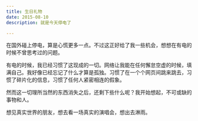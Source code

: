```yaml
---
title: 生日礼物
date: 2015-08-10
description: 就是今天停电了

---
```

<p>在国外碰上停电，算是心慌更多一点。不过这正好给了我一些机会，想想在有电的时候不曾思考过的问题。
<p>有电的时候，我已经习惯了这现成的一切。网络让我能在任何懈怠空虚的时候，填满自己。我好像已经忘记了什么才算是孤独。习惯了在一个个网页间跳来跳去，习惯了碎片化的信息，习惯了任何人紧密相连的假象。
<p>然而这一切理所当然的东西消失之后，还剩下些什么呢？我开始想起，不可或缺的事物和人。
<p>想见真实世界的朋友，想去看一场真实的演唱会，想出去淋雨。